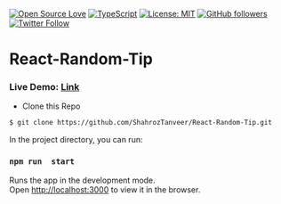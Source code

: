 [![Open Source Love](https://badges.frapsoft.com/os/v1/open-source.png?v=103)](https://github.com/ellerbrock/open-source-badges/)
[![TypeScript](https://badges.frapsoft.com/typescript/love/typescript.png?v=101)](https://github.com/ellerbrock/typescript-badges/)
[![License: MIT](https://img.shields.io/badge/License-MIT-yellow.svg)](https://github.com/ShahrozTanveer/React-Random-Tip/blob/master/LICENSE)
[![GitHub followers](https://img.shields.io/github/followers/ShahrozTanveer.svg?style=social&label=Follow)](https://github.com/ShahrozTanveer)
[![Twitter Follow](https://img.shields.io/twitter/follow/saadtanveer3121.svg?style=social)](https://twitter.com/saadtanveer3121)
# React-Random-Tip
### Live Demo: [Link](https://random-name-generator.netlify.app/)
* Clone this Repo
```bash
$ git clone https://github.com/ShahrozTanveer/React-Random-Tip.git
```

In the project directory, you can run:

### `npm run  start`

Runs the app in the development mode.<br />
Open [http://localhost:3000](http://localhost:3000) to view it in the browser.

